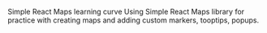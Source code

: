 Simple React Maps learning curve
Using Simple React Maps library for practice with creating maps and adding custom markers, tooptips, popups.
